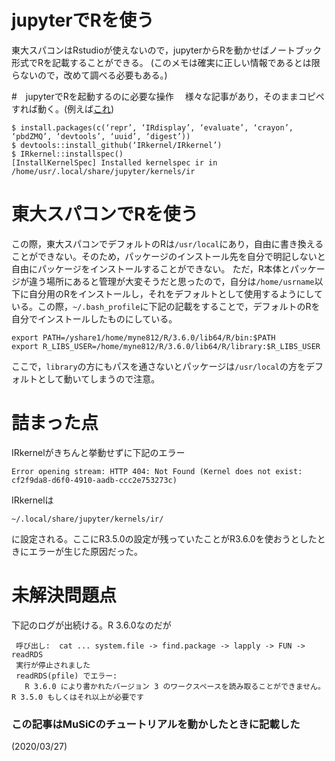 # jupyterでRを使う 
東大スパコンはRstudioが使えないので，jupyterからRを動かせばノートブック形式でRを記載することができる。
(このメモは確実に正しい情報であるとは限らないので，改めて調べる必要もある。)

#　jupyterでRを起動するのに必要な操作　
様々な記事があり，そのままコピペすれば動く。(例えば[これ](https://www.kimoton.com/entry/20180902/1535819542))
```
$ install.packages(c(‘repr’, ‘IRdisplay’, ‘evaluate’, ‘crayon’, ‘pbdZMQ’, ‘devtools’, ‘uuid’, ‘digest’))
$ devtools::install_github(‘IRkernel/IRkernel’)
$ IRkernel::installspec()
[InstallKernelSpec] Installed kernelspec ir in /home/usr/.local/share/jupyter/kernels/ir
```

# 東大スパコンでRを使う　
この際，東大スパコンでデフォルトのRは`/usr/local`にあり，自由に書き換えることができない。そのため，パッケージのインストール先を自分で明記しないと自由にパッケージをインストールすることができない。
ただ，R本体とパッケージが違う場所にあると管理が大変そうだと思ったので，自分は`/home/usrname`以下に自分用のRをインストールし，それをデフォルトとして使用するようにしている。この際，`~/.bash_profile`に下記の記載をすることで，デフォルトのRを自分でインストールしたものにしている。
```
export PATH=/yshare1/home/myne812/R/3.6.0/lib64/R/bin:$PATH
export R_LIBS_USER=/home/myne812/R/3.6.0/lib64/R/library:$R_LIBS_USER
```
ここで，`library`の方にもパスを通さないとパッケージは`/usr/local`の方をデフォルトとして動いてしまうので注意。 


# 詰まった点 
IRkernelがきちんと挙動せずに下記のエラー
```
Error opening stream: HTTP 404: Not Found (Kernel does not exist: cf2f9da8-d6f0-4910-aadb-ccc2e753273c)
```
IRkernelは
```
~/.local/share/jupyter/kernels/ir/
```
に設定される。ここにR3.5.0の設定が残っていたことがR3.6.0を使おうとしたときにエラーが生じた原因だった。


# 未解決問題点 

下記のログが出続ける。R 3.6.0なのだが
```
 呼び出し:  cat ... system.file -> find.package -> lapply -> FUN -> readRDS
 実行が停止されました
 readRDS(pfile) でエラー:
   R 3.6.0 により書かれたバージョン 3 のワークスペースを読み取ることができません。R 3.5.0 もしくはそれ以上が必要です
``` 

### この記事はMuSiCのチュートリアルを動かしたときに記載した 
(2020/03/27)
